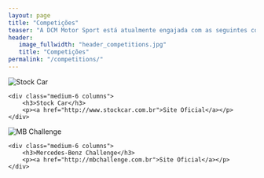 ```yaml
---
layout: page
title: "Competições"
teaser: "A DCM Motor Sport está atualmente engajada com as seguintes competições:"
header:
   image_fullwidth: "header_competitions.jpg"
   title: "Competições"
permalink: "/competitions/"
---
```


<div class="row t60">
    <div class="medium-6 columns">
        <img src="{{ site.urlimg }}stock_car_competition.jpg" alt="Stock Car">
    </div>

    <div class="medium-6 columns">
        <h3>Stock Car</h3>
        <p><a href="http://www.stockcar.com.br">Site Oficial</a></p>
    </div>
</div>


<div class="row t60">
    <div class="medium-6 columns">
        <img src="{{ site.urlimg }}mb_challenge_competition.jpg" alt="MB Challenge">
    </div>

    <div class="medium-6 columns">
        <h3>Mercedes-Benz Challenge</h3>
        <p><a href="http://mbchallenge.com.br">Site Oficial</a></p>
    </div>
</div>

